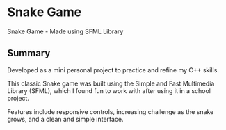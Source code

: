 # Snake Game
Snake Game - Made using SFML Library

## Summary
Developed as a mini personal project to practice and refine my C++ skills.

This classic Snake game was built using the Simple and Fast Multimedia Library (SFML), which I found fun to work with after using it in a school project.

Features include responsive controls, increasing challenge as the snake grows, and a clean and simple interface.


